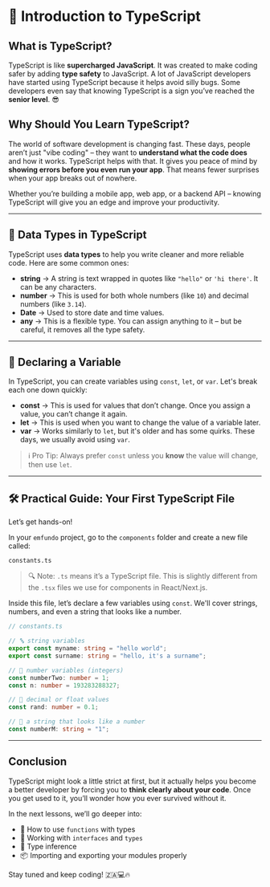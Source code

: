 # 🧠 Introduction to TypeScript

## What is TypeScript?

TypeScript is like **supercharged JavaScript**. It was created to make coding safer by adding **type safety** to JavaScript. A lot of JavaScript developers have started using TypeScript because it helps avoid silly bugs. Some developers even say that knowing TypeScript is a sign you’ve reached the **senior level**. 😎

## Why Should You Learn TypeScript?

The world of software development is changing fast. These days, people aren’t just "vibe coding" – they want to **understand what the code does** and how it works. TypeScript helps with that. It gives you peace of mind by **showing errors before you even run your app**. That means fewer surprises when your app breaks out of nowhere.

Whether you’re building a mobile app, web app, or a backend API – knowing TypeScript will give you an edge and improve your productivity.

---

## 🧾 Data Types in TypeScript

TypeScript uses **data types** to help you write cleaner and more reliable code. Here are some common ones:

- **string** → A string is text wrapped in quotes like `"hello"` or `'hi there'`. It can be any characters.
- **number** → This is used for both whole numbers (like `10`) and decimal numbers (like `3.14`).
- **Date** → Used to store date and time values.
- **any** → This is a flexible type. You can assign anything to it – but be careful, it removes all the type safety.

---

## 🧱 Declaring a Variable

In TypeScript, you can create variables using `const`, `let`, or `var`. Let's break each one down quickly:

- **const** → This is used for values that don’t change. Once you assign a value, you can’t change it again.
- **let** → This is used when you want to change the value of a variable later.
- **var** → Works similarly to `let`, but it's older and has some quirks. These days, we usually avoid using `var`.

> ℹ️ Pro Tip: Always prefer `const` unless you **know** the value will change, then use `let`.

---

## 🛠️ Practical Guide: Your First TypeScript File

Let’s get hands-on!

In your `emfundo` project, go to the `components` folder and create a new file called:

```
constants.ts
```

> 🔍 Note: `.ts` means it’s a TypeScript file. This is slightly different from the `.tsx` files we use for components in React/Next.js.

Inside this file, let’s declare a few variables using `const`. We'll cover strings, numbers, and even a string that looks like a number.

```ts
// constants.ts

// 🔤 string variables
export const myname: string = "hello world";
export const surname: string = "hello, it's a surname";

// 🔢 number variables (integers)
const numberTwo: number = 1;
const n: number = 193283288327;

// 💸 decimal or float values
const rand: number = 0.1;

// 🤔 a string that looks like a number
const numberM: string = "1";
```

---

## Conclusion

TypeScript might look a little strict at first, but it actually helps you become a better developer by forcing you to **think clearly about your code**. Once you get used to it, you’ll wonder how you ever survived without it.

In the next lessons, we’ll go deeper into:

- 🔧 How to use `functions` with types
- 🧩 Working with `interfaces` and `types`
- 🧠 Type inference
- 📦 Importing and exporting your modules properly

Stay tuned and keep coding! 🇿🇦💻🔥
